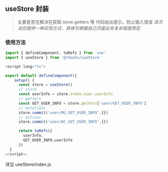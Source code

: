 ## useStore 封装

> 主要是意在解决在获取 store.getters 等 代码给出提示，防止输入错误
> _该方法仅提供一种实现方式，具体可根据自己页面业务复杂程度而定_

### 使用方法

```js
import { defineComponent, toRefs } from 'vue'
import { useStore } from '@/hooks/useStore'

<script lang="ts">

export default defineComponent({
    setup() {
      const store = useStore()
      // store
      const userInfo = store.state.user.userInfo
      // getters
      const GET_USER_INFO = store.getters['user/GET_USER_INFO']
      // mutations
      store.commit('user/MU_SET_USER_INFO',{})
      // actions
      store.commit('user/AC_SET_USER_INFO',{})

      return toRefs({
        userInfo,
        GET_USER_INFO,userInfo
      })
  }
</script>;
```

详见 useStore/index.js

